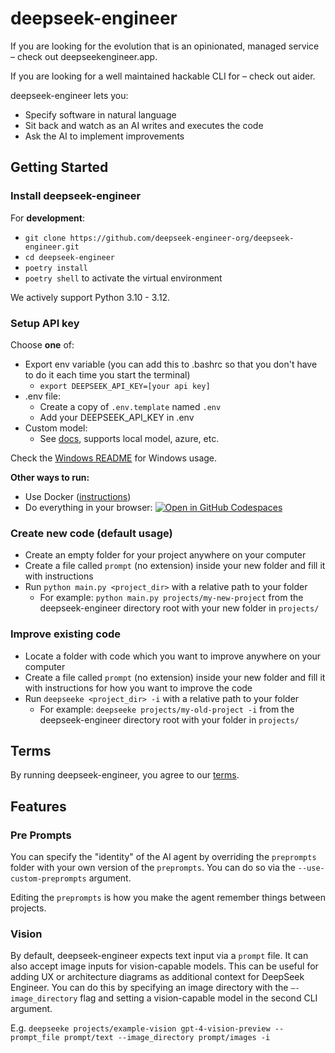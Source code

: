 # deepseek-engineer

If you are looking for the evolution that is an opinionated, managed service – check out deepseekengineer.app.

If you are looking for a well maintained hackable CLI for – check out aider.

deepseek-engineer lets you:
- Specify software in natural language
- Sit back and watch as an AI writes and executes the code
- Ask the AI to implement improvements

## Getting Started

### Install deepseek-engineer

For **development**:
- `git clone https://github.com/deepseek-engineer-org/deepseek-engineer.git`
- `cd deepseek-engineer`
- `poetry install`
- `poetry shell` to activate the virtual environment

We actively support Python 3.10 - 3.12.

### Setup API key

Choose **one** of:
- Export env variable (you can add this to .bashrc so that you don't have to do it each time you start the terminal)
    - `export DEEPSEEK_API_KEY=[your api key]`
- .env file:
    - Create a copy of `.env.template` named `.env`
    - Add your DEEPSEEK_API_KEY in .env
- Custom model:
    - See [docs](https://deepseek-engineer.readthedocs.io/en/latest/open_models.html), supports local model, azure, etc.

Check the [Windows README](./WINDOWS_README.md) for Windows usage.

**Other ways to run:**
- Use Docker ([instructions](docker/README.md))
- Do everything in your browser:
[![Open in GitHub Codespaces](https://github.com/codespaces/badge.svg)](https://github.com/deepseek-engineer-org/deepseek-engineer/codespaces)

### Create new code (default usage)
- Create an empty folder for your project anywhere on your computer
- Create a file called `prompt` (no extension) inside your new folder and fill it with instructions
- Run `python main.py <project_dir>` with a relative path to your folder
  - For example: `python main.py projects/my-new-project` from the deepseek-engineer directory root with your new folder in `projects/`

### Improve existing code
- Locate a folder with code which you want to improve anywhere on your computer
- Create a file called `prompt` (no extension) inside your new folder and fill it with instructions for how you want to improve the code
- Run `deepseeke <project_dir> -i` with a relative path to your folder
  - For example: `deepseeke projects/my-old-project -i` from the deepseek-engineer directory root with your folder in `projects/`

## Terms
By running deepseek-engineer, you agree to our [terms](https://github.com/deepseek-engineer-org/deepseek-engineer/blob/main/TERMS_OF_USE.md).


## Features

### Pre Prompts
You can specify the "identity" of the AI agent by overriding the `preprompts` folder with your own version of the `preprompts`. You can do so via the `--use-custom-preprompts` argument.

Editing the `preprompts` is how you make the agent remember things between projects.

### Vision

By default, deepseek-engineer expects text input via a `prompt` file. It can also accept image inputs for vision-capable models. This can be useful for adding UX or architecture diagrams as additional context for DeepSeek Engineer. You can do this by specifying an image directory with the `—-image_directory` flag and setting a vision-capable model in the second CLI argument.

E.g. `deepseeke projects/example-vision gpt-4-vision-preview --prompt_file prompt/text --image_directory prompt/images -i`
